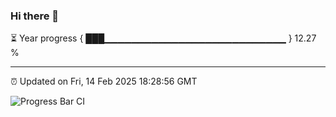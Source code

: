### Hi there 👋

⏳ Year progress { ███▁▁▁▁▁▁▁▁▁▁▁▁▁▁▁▁▁▁▁▁▁▁▁▁▁▁▁ } 12.27 %

---

⏰ Updated on Fri, 14 Feb 2025 18:28:56 GMT

![Progress Bar CI](https://github.com/ZhaoGui/ZhaoGui/workflows/Progress%20Bar%20CI/badge.svg)
